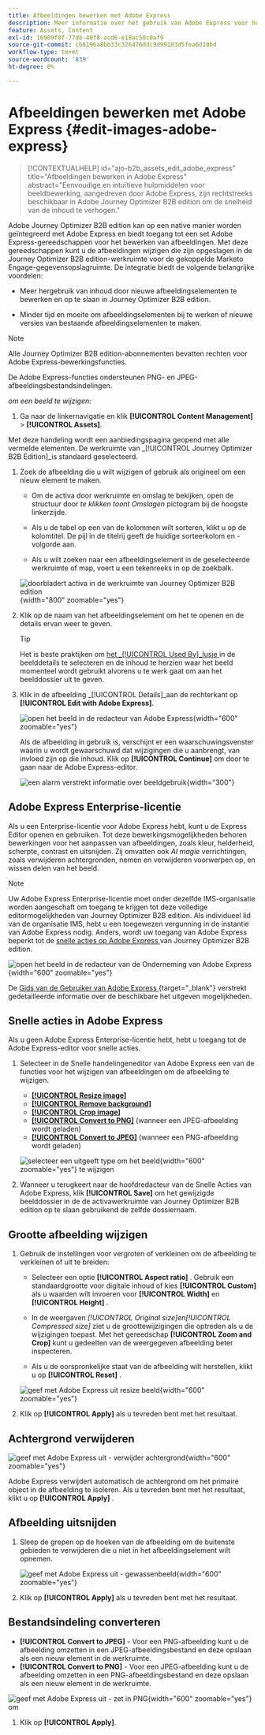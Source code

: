 ```yaml
---
title: Afbeeldingen bewerken met Adobe Express
description: Meer informatie over het gebruik van Adobe Express voor het bewerken van afbeeldingen in de werkruimte van Journey Optimizer B2B edition.
feature: Assets, Content
exl-id: 16909f8f-77db-40f8-acd6-e18ac50c0af9
source-git-commit: cb8196a8bb33c326476ddc9d99103d5fea6d10bd
workflow-type: tm+mt
source-wordcount: '839'
ht-degree: 0%

---
```


# Afbeeldingen bewerken met Adobe Express {#edit-images-adobe-express}

>[!CONTEXTUALHELP]
>id="ajo-b2b_assets_edit_adobe_express"
>title="Afbeeldingen bewerken in Adobe Express"
>abstract="Eenvoudige en intuïtieve hulpmiddelen voor beeldbewerking, aangedreven door Adobe Express, zijn rechtstreeks beschikbaar in Adobe Journey Optimizer B2B edition om de snelheid van de inhoud te verhogen."

Adobe Journey Optimizer B2B edition kan op een native manier worden geïntegreerd met Adobe Express en biedt toegang tot een set Adobe Express-gereedschappen voor het bewerken van afbeeldingen. Met deze gereedschappen kunt u de afbeeldingen wijzigen die zijn opgeslagen in de Journey Optimizer B2B edition-werkruimte voor de gekoppelde Marketo Engage-gegevensopslagruimte. De integratie biedt de volgende belangrijke voordelen:

* Meer hergebruik van inhoud door nieuwe afbeeldingselementen te bewerken en op te slaan in Journey Optimizer B2B edition.

* Minder tijd en moeite om afbeeldingselementen bij te werken of nieuwe versies van bestaande afbeeldingselementen te maken.

>[!NOTE]
>
>Alle Journey Optimizer B2B edition-abonnementen bevatten rechten voor Adobe Express-bewerkingsfuncties.

De Adobe Express-functies ondersteunen PNG- en JPEG-afbeeldingsbestandsindelingen.

_om een beeld te wijzigen:_

1. Ga naar de linkernavigatie en klik **[!UICONTROL Content Management]** > **[!UICONTROL Assets]**.

Met deze handeling wordt een aanbiedingspagina geopend met alle vermelde elementen. De werkruimte van _[!UICONTROL Journey Optimizer B2B Edition]_is standaard geselecteerd.

1. Zoek de afbeelding die u wilt wijzigen of gebruik als origineel om een nieuw element te maken.

   * Om de activa door werkruimte en omslag te bekijken, open de structuur door _te klikken toont Omslagen_ pictogram bij de hoogste linkerzijde.

   * Als u de tabel op een van de kolommen wilt sorteren, klikt u op de kolomtitel. De pijl in de titelrij geeft de huidige sorteerkolom en -volgorde aan.

   * Als u wilt zoeken naar een afbeeldingselement in de geselecteerde werkruimte of map, voert u een tekenreeks in op de zoekbalk.

   ![ doorbladert activa in de werkruimte van Journey Optimizer B2B edition ](./assets/assets-native-workspace-filtered.png){width="800" zoomable="yes"}

1. Klik op de naam van het afbeeldingselement om het te openen en de details ervan weer te geven.

   >[!TIP]
   >
   >Het is beste praktijken om [ het _[!UICONTROL Used By]_lusje ](./marketo-engage-design-studio.md#view-asset-used-by-references) in de beelddetails te selecteren en de inhoud te herzien waar het beeld momenteel wordt gebruikt alvorens u te werk gaat om aan het beelddossier uit te geven.

1. Klik in de afbeelding _[!UICONTROL Details]_aan de rechterkant op **[!UICONTROL Edit with Adobe Express]**.

   ![ open het beeld in de redacteur van Adobe Express ](./assets/assets-edit-adobe-express.png){width="600" zoomable="yes"}

   Als de afbeelding in gebruik is, verschijnt er een waarschuwingsvenster waarin u wordt gewaarschuwd dat wijzigingen die u aanbrengt, van invloed zijn op die inhoud. Klik op **[!UICONTROL Continue]** om door te gaan naar de Adobe Express-editor.

   ![ een alarm verstrekt informatie over beeldgebruik ](./assets/assets-edit-adobe-express-usage-alert.png){width="300"}

## Adobe Express Enterprise-licentie

Als u een Enterprise-licentie voor Adobe Express hebt, kunt u de Express Editor openen en gebruiken. Tot deze bewerkingsmogelijkheden behoren bewerkingen voor het aanpassen van afbeeldingen, zoals kleur, helderheid, scherpte, contrast en uitsnijden. Zij omvatten ook _AI magie_ verrichtingen, zoals verwijderen achtergronden, nemen en verwijderen voorwerpen op, en wissen delen van het beeld.

>[!NOTE]
>
>Uw Adobe Express Enterprise-licentie moet onder dezelfde IMS-organisatie worden aangeschaft om toegang te krijgen tot deze volledige editormogelijkheden van Journey Optimizer B2B edition. Als individueel lid van de organisatie IMS, hebt u een toegewezen vergunning in de instantie van Adobe Express nodig. Anders, wordt uw toegang van Adobe Express beperkt tot de [ snelle acties op Adobe Express ](#quick-actions-in-adobe-express) van Journey Optimizer B2B edition.

![ open het beeld in de redacteur van de Onderneming van Adobe Express ](./assets/assets-edit-adobe-express-enterprise-editor.png){width="600" zoomable="yes"}

De [ Gids van de Gebruiker van Adobe Express ](https://helpx.adobe.com/express/user-guide.html) {target="_blank"} verstrekt gedetailleerde informatie over de beschikbare het uitgeven mogelijkheden.

## Snelle acties in Adobe Express

Als u geen Adobe Express Enterprise-licentie hebt, hebt u toegang tot de Adobe Express-editor voor snelle acties.

1. Selecteer in de Snelle handelingeneditor van Adobe Express een van de functies voor het wijzigen van afbeeldingen om de afbeelding te wijzigen.

   * [**[!UICONTROL Resize image]**](#resize-image)
   * [**[!UICONTROL Remove background]**](#remove-background)
   * [**[!UICONTROL Crop image]**](#crop-image)
   * [**[!UICONTROL Convert to PNG]**](#convert-file-format) (wanneer een JPEG-afbeelding wordt geladen)
   * [**[!UICONTROL Convert to JPEG]**](#convert-file-format) (wanneer een PNG-afbeelding wordt geladen)

   ![ selecteer een uitgeeft type om het beeld ](./assets/assets-edit-adobe-express-left-menu.png){width="600" zoomable="yes"} te wijzigen

1. Wanneer u terugkeert naar de hoofdredacteur van de Snelle Acties van Adobe Express, klik **[!UICONTROL Save]** om het gewijzigde beelddossier in de de activawerkruimte van Journey Optimizer B2B edition op te slaan gebruikend de zelfde dossiernaam.

## Grootte afbeelding wijzigen

1. Gebruik de instellingen voor vergroten of verkleinen om de afbeelding te verkleinen of uit te breiden:

   * Selecteer een optie **[!UICONTROL Aspect ratio]** . Gebruik een standaardgrootte voor digitale inhoud of kies **[!UICONTROL Custom]** als u waarden wilt invoeren voor **[!UICONTROL Width]** en **[!UICONTROL Height]** .

   * In de weergaven _[!UICONTROL Original size]_en_[!UICONTROL Compressed size]_ ziet u de groottewijzigingen die optreden als u de wijzigingen toepast. Met het gereedschap **[!UICONTROL Zoom and Crop]** kunt u gedeelten van de weergegeven afbeelding beter inspecteren.

   * Als u de oorspronkelijke staat van de afbeelding wilt herstellen, klikt u op **[!UICONTROL Reset]** .

   ![ geef met Adobe Express uit resize beeld ](./assets/assets-edit-adobe-express-resize-image.png){width="600" zoomable="yes"}

1. Klik op **[!UICONTROL Apply]** als u tevreden bent met het resultaat.

## Achtergrond verwijderen

![ geef met Adobe Express uit - verwijder achtergrond ](./assets/assets-edit-adobe-express-remove-background.png){width="600" zoomable="yes"}

Adobe Express verwijdert automatisch de achtergrond om het primaire object in de afbeelding te isoleren. Als u tevreden bent met het resultaat, klikt u op **[!UICONTROL Apply]** .

## Afbeelding uitsnijden

1. Sleep de grepen op de hoeken van de afbeelding om de buitenste gebieden te verwijderen die u niet in het afbeeldingselement wilt opnemen.

   ![ geef met Adobe Express uit - gewassenbeeld ](./assets/assets-edit-adobe-express-crop-image.png){width="600" zoomable="yes"}

1. Klik op **[!UICONTROL Apply]** als u tevreden bent met het resultaat.

## Bestandsindeling converteren

* **[!UICONTROL Convert to JPEG]** - Voor een PNG-afbeelding kunt u de afbeelding omzetten in een JPEG-afbeeldingsbestand en deze opslaan als een nieuw element in de werkruimte.
* **[!UICONTROL Convert to PNG]** - Voor een JPEG-afbeelding kunt u de afbeelding omzetten in een PNG-afbeeldingsbestand en deze opslaan als een nieuw element in de werkruimte.

![ geef met Adobe Express uit - zet in PNG ](./assets/assets-edit-adobe-express-convert-to-png.png){width="600" zoomable="yes"} om

1. Klik op **[!UICONTROL Apply]**.
